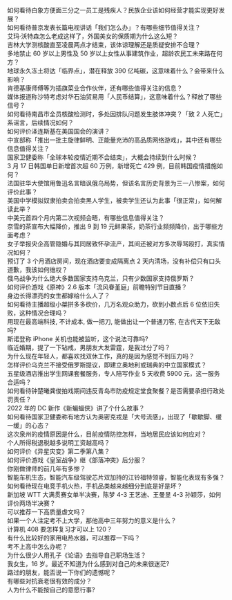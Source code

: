 如何看待白象方便面三分之一员工是残疾人？民族企业该如何经营才能实现更好发展？  
如何看待普京发表长篇电视讲话「我们怎么办」？有哪些细节值得关注？  
艾玛·沃特森怎么老成这样了，外国美女的保质期为什么这么短？  
吉林大学测核酸直至凌晨两点才结束，该体谅理解还是质疑安排不合理？  
多地禁止 60 岁以上男性及 50 岁以上女性从事建筑作业，超龄农民工未来路在何方？  
地球永久冻土将达「临界点」，潜在释放 390 亿吨碳，这意味着什么？会带来什么影响？  
肯德基康师傅等为插旗菜业合作伙伴，还有哪些值得关注的信息？  
媒体报道称沙特考虑对华石油贸易用「人民币结算」，这意味着什么？释放了哪些信号？  
如何看待南昌市全员核酸检测时，多处因排队问题发生肢体冲突？「致 2 人死亡」系谣言，后续情况如何？  
如何评价泽连斯基在美国国会的演讲？  
中宣部称「推出一批主旋律鲜明、正能量充沛的高品质网络游戏」，其中还有哪些信息值得关注？  
国家卫健委称「全球本轮疫情近期不会结束」，大概会持续到什么时候？  
3 月 17 日韩国单日新增首次超 60 万例，新增死亡 429 例，目前韩国疫情措施如何？  
法国驻华大使馆用鲁迅名言暗讽俄乌局势，但该名言历史背景为三一八惨案，如何评价此事？  
美国中学模拟奴隶拍卖会拍卖黑人学生，被卖学生还认为此事「很正常」，如何解读此举？  
中美元首四个月内第二次视频会晤，有哪些信息值得关注？  
奈雪的茶宣布大幅降价，推出 9 到 19 元鲜果茶，奶茶行业频频降价，出于哪些方面考虑？  
女子举报央企高管隐婚与其同居致怀孕流产，其间还被对方多次辱骂殴打，真实情况如何？  
预订了 3 个月酒店房间，现在酒店要变成隔离点 2 天内清场，没有补偿只有口头道歉，我该如何维权？  
俄乌战争为什么绝大多数国家支持乌克兰，只有少数国家支持俄罗斯？  
如何评价游戏《原神》2.6 版本「流风眷堇庭」前瞻特别节目直播？  
身边长得漂亮的女生都嫁给什么人了？  
如何看待主播超级小桀拼多多砍价，几万名观众助力，砍到小数点后  6 位依旧失败，这种情况合理吗？  
用现在最高端科技, 不计成本, 做一把刀, 能做出让一个普通刀客, 在古代天下无敌吗?  
斯诺登称 iPhone 关机也能被监听，这个说法可靠吗?  
临近婚期，提了一下钻戒，男朋友大发雷霆，是我过分了吗？  
为什么现在年轻人，都喜欢找双休工作，真的是因为感觉不到压力吗？  
怎样评价乌克兰不接受俄罗斯提议，即建立奥地利或瑞典的中立国家模式？  
五星级酒店推出学生网课套餐服务，专人陪写作业 5 天收费 5900 元，这一服务合适吗？  
如何看待钟楚曦龚俊拍戏期间违反青岛市防疫规定堂食聚餐？是否需要承担行政处罚责任？  
2022 年的 DC 新作《新蝙蝠侠》讲了个什么故事？  
如何看待国家卫健委称有地方认为奥密克戎是「大号流感」，出现了「歇歇脚、缓一缓」的心态？  
这次泉州的疫情原因是什么，目前疫情防控怎样，当地居民应该如何应对？  
个人所得税退税越多说明工资越高吗？  
如何评价《异星灾变》第二季第八集？  
如何评价游戏《皇室战争》继《部落冲突》后分服？  
你刚做律师的前几年有多惨？  
智能车机生态，智能汽车级驾驶芯片双加持的江铃福特领睿，智能化表现有多强？  
如何看待现在电竞手机火热，手机品类越来越细分到底是好是坏？  
新加坡 WTT 大满贯赛女单半决赛，陈梦 4-3 王艺迪、王曼昱 4-3 孙颖莎，如何评价两场半决赛？  
可以推荐一下高质量虐文吗？  
如果一个人注定考不上大学，那他高中三年努力的意义是什么？  
计算机 408 要怎样复习才可以上 120？  
有什么比较好的家用电热水器，可以推荐一下吗？  
考不上高中怎么办呢？  
为什么很少人用孔子《论语》去指导自己职场生活？  
我女生，16 岁。最近不知道为什么感到对自己的未来很迷茫?  
路过的朋友，能否说一下你们的遗憾呢？  
有哪些对抗衰老很有效的成分？  
人为什么不能按自己的意愿行事?  
